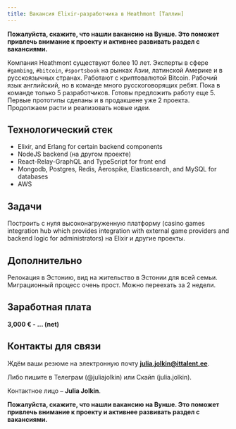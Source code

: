 ```yaml
---
title: Вакансия Elixir-разработчика в Heathmont [Таллин]
---
```

**Пожалуйста, скажите, что нашли вакансию на Вунше. Это поможет привлечь внимание к проекту и активнее развивать раздел с вакансиями.**

Компания Heathmont существуют более 10 лет. Эксперты в сфере `#gambing`, `#bitcoin`, `#sportsbook` на рынках Азии, латинской Америке и в русскоязычных странах. Работают с криптовалютой Bitcoin. Рабочий язык английский, но в команде много русскоговорящих ребят. Пока в команде только 5 разработчиков. Готовы предложить работу еще 5. Первые прототипы сделаны и в продакшене уже 2 проекта. Продолжаем расти и реализовать новые идеи.

## Технологический стек

- Elixir, and Erlang for certain backend components
- NodeJS backend  (на другом проекте)
- React-Relay-GraphQL and TypeScript for front end
- Mongodb, Postgres, Redis, Aerospike, Elasticsearch, and MySQL for databases
- AWS

## Задачи

Построить с нуля высоконагруженную платформу (casino games integration hub which provides integration with external game providers and backend logic for administrators) на Elixir и другие проекты.

## Дополнительно

Релокация в Эстонию, вид на жительство в Эстонии для всей семьи. Миграционный процесс очень прост. Можно переехать за 2 недели.

## Заработная плата

**3,000 € - ... (net)**

## Контакты для связи

Ждём ваши резюме на электронную почту **<julia.jolkin@ittalent.ee>**.

Либо пишите в Телеграм (@juliajolkin) или Скайп (julia.jolkin).

Контактное лицо – **Julia Jolkin**.

**Пожалуйста, скажите, что нашли вакансию на Вунше. Это поможет привлечь внимание к проекту и активнее развивать раздел с вакансиями.**
